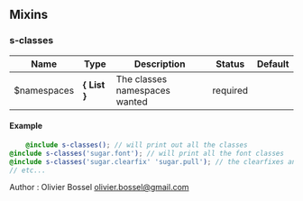 ## Mixins


### s-classes




Name  |  Type  |  Description  |  Status  |  Default
------------  |  ------------  |  ------------  |  ------------  |  ------------
$namespaces  |  **{ List<string> }**  |  The classes namespaces wanted  |  required  |

#### Example
```scss
	@include s-classes(); // will print out all the classes
@include s-classes('sugar.font'); // will print all the font classes
@include s-classes('sugar.clearfix' 'sugar.pull'); // the clearfixes and the pull classes
// etc...
```
Author : Olivier Bossel <olivier.bossel@gmail.com>